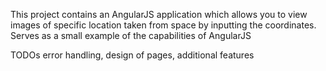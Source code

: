 This project contains an AngularJS application which allows you to
view images of specific location taken from space by inputting the coordinates.
Serves as a small example of the capabilities of AngularJS


TODOs
error handling,
design of pages,
additional features
